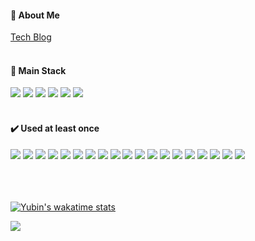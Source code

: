 <div>
  
  #### 🌟 About Me
  [Tech Blog](https://yubin-dev-log.vercel.app/)
  <br/>
  <br/>
         
  #### 🌟 Main Stack    
  <img src="https://img.shields.io/badge/JavaScript-F7DF1E?style=flat-square&logo=javascript&logoColor=white"/>
  <img src="https://img.shields.io/badge/TypeScript-3178C6?style=flat-square&logo=typescript&logoColor=white"/>
  <img src="https://img.shields.io/badge/React-61DAFB?style=flat-square&logo=react&logoColor=white"/>
  <img src="https://img.shields.io/badge/NextJS-000000?style=flat-square&logo=nextdotjs&logoColor=white"/>
  <img src="https://img.shields.io/badge/HTML5-E34F26?style=flat-square&logo=html5&logoColor=white"/>
  <img src="https://img.shields.io/badge/CSS3-1572B6?style=flat-square&logo=css3&logoColor=white"/>
  <!--<img src="https://img.shields.io/badge/VS Code-007ACC?style=flat-square&logo=visual studio code&logoColor=white"/>
  <img src="https://img.shields.io/badge/Notion-000000?style=flat-square&logo=notion&logoColor=white"/>  
  <img src="https://img.shields.io/badge/GitHub-181717?style=flat-square&logo=github&logoColor=white"/>-->
  <br/>
  <br/>
  
  #### ✔️ Used at least once
  <img src="https://img.shields.io/badge/React Native-61DBFB?style=flat-square&logo=react&logoColor=white"/>
  <img src="https://img.shields.io/badge/Python-3776AB?style=flat-square&logo=python&logoColor=white"/>
  <img src="https://img.shields.io/badge/C-A8B9CC?style=flat-square&logo=c&logoColor=white"/>
  <img src="https://img.shields.io/badge/C++-00599C?style=flat-square&logo=c++&logoColor=white"/>
  <img src="https://img.shields.io/badge/Java-ED8B00?style=flat-square&logo=JAVA&logoColor=white"/>
  <img src="https://img.shields.io/badge/R-276DC3?style=flat-square&logo=R&logoColor=white"/>
  <img src="https://img.shields.io/badge/Jupyter-F37626?style=flat-square&logo=jupyter&logoColor=white"/>
  <img src="https://img.shields.io/badge/Kotlin-7F52FF?style=flat-square&logo=kotlin&logoColor=white"/>
  <img src="https://img.shields.io/badge/Android Studio-3DDC84?style=flat-square&logo=android studio&logoColor=white"/>
  <img src="https://img.shields.io/badge/Visual Studio-5C2D91?style=flat-square&logo=visual studio&logoColor=white"/>  
  <img src="https://img.shields.io/badge/VMware-607078?style=flat-square&logo=vmware&logoColor=white"/>
  <img src="https://img.shields.io/badge/VirtualBox-183A61?style=flat-square&logo=virtualbox&logoColor=white"/>
  <img src="https://img.shields.io/badge/AWS-FF9900?style=flat-square&logo=aws&logoColor=white"/>
  <img src="https://img.shields.io/badge/Azure-0078D4?style=flat-square&logo=microsoft azure&logoColor=white"/>
  <img src="https://img.shields.io/badge/Django-092E20?style=flat-square&logo=django&logoColor=white"/>
  <img src="https://img.shields.io/badge/Google Colab-F9AB00?style=flat-square&logo=google colab&logoColor=white"/>
  <img src="https://img.shields.io/badge/MySQL-4479A1?style=flat-square&logo=mysql&logoColor=white"/>
  <img src="https://img.shields.io/badge/Linux-FCC624?style=flat-square&logo=linux&logoColor=white"/>
  <img src="https://img.shields.io/badge/Figma-F24E1E?style=flat-square&logo=figma&logoColor=white"/>
  
  <br/>
  <br/>
  <br/>
  <br/>
  
<!-- ![Yubin's GitHub stats](https://github-readme-stats.vercel.app/api?username=chaeyubin&show_icons=true&theme=radical) -->
  
  [![Yubin's wakatime stats](https://github-readme-stats.vercel.app/api/wakatime?username=yubinxxx&theme=radical)](https://github.com/anuraghazra/github-readme-stats)
  
<!--   [![Top Langs](https://github-readme-stats.vercel.app/api/top-langs/?username=chaeyubin&layout=compact&theme=radical&exclude_repo=front-handout-0406,frontend-handout-0330,front-handout-0316,productive-box)](https://github.com/anuraghazra/github-readme-stats) -->
  
<!--
**ChaeYubin/ChaeYubin** is a ✨ _special_ ✨ repository because its `README.md` (this file) appears on your GitHub profile.

Here are some ideas to get you started:

- 🔭 I’m currently working on ...
- 🌱 I’m currently learning ...
- 👯 I’m looking to collaborate on ...
- 🤔 I’m looking for help with ...
- 💬 Ask me about ...
- 📫 How to reach me: ...
- 😄 Pronouns: ...
- ⚡ Fun fact: ...
-->
  
  <a href="https://hits.seeyoufarm.com"><img src="https://hits.seeyoufarm.com/api/count/incr/badge.svg?url=https%3A%2F%2Fgithub.com%2FChaeYubin&count_bg=%23444841&title_bg=%23F220CB&icon=&icon_color=%23E7E7E7&title=hits&edge_flat=false"/></a>
  
</div>
